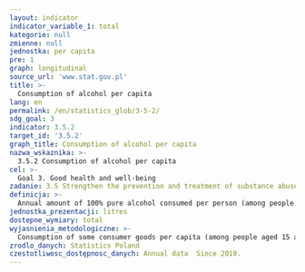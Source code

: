 ```yaml
---
layout: indicator
indicator_variable_1: total
kategorie: null
zmienne: null
jednostka: per capita
pre: 1
graph: longitudinal
source_url: 'www.stat.gov.pl'
title: >-
  Consumption of alcohol per capita
lang: en
permalink: /en/statistics_glob/3-5-2/
sdg_goal: 3
indicator: 3.5.2
target_id: '3.5.2'
graph_title: Consumption of alcohol per capita
nazwa_wskaznika: >-
  3.5.2 Consumption of alcohol per capita
cel: >-
  Goal 3. Good health and well-being
zadanie: 3.5 Strengthen the prevention and treatment of substance abuse, including narcotic drug abuse and harmful use of alcohol
definicja: >-
  Annual amount of 100% pure alcohol consumed per person (among people aged 15 and more).
jednostka_prezentacji: litres
dostepne_wymiary: total
wyjasnienia_metodologiczne: >-
  Consumption of some consumer goods per capita (among people aged 15 and more) - the source of the study is information on: the size of domestic production, imports, exports, inventories of warehouses and commercial enterprises.The calculation method is in accordance with the guidelines where 5% beers, 12% wines and meads are used for the conversion of pure alcohol. Data on consumption levels are compiled using the balance sheet method to assess global changes in food consumption in the country and can not be directly compared with household food consumption data based on the results of representative household budget surveys.
zrodlo_danych: Statistics Poland
czestotliwosc_dostępnosc_danych: Annual data  Since 2010.
---
```

